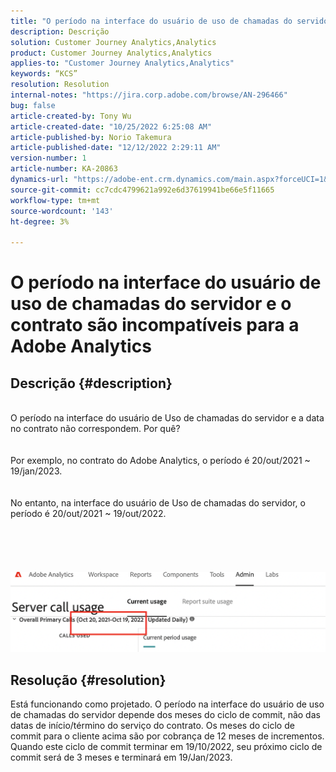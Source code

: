 ```yaml
---
title: "O período na interface do usuário de uso de chamadas do servidor e o contrato são incompatíveis para a Adobe Analytics"
description: Descrição
solution: Customer Journey Analytics,Analytics
product: Customer Journey Analytics,Analytics
applies-to: "Customer Journey Analytics,Analytics"
keywords: “KCS”
resolution: Resolution
internal-notes: "https://jira.corp.adobe.com/browse/AN-296466"
bug: false
article-created-by: Tony Wu
article-created-date: "10/25/2022 6:25:08 AM"
article-published-by: Norio Takemura
article-published-date: "12/12/2022 2:29:11 AM"
version-number: 1
article-number: KA-20863
dynamics-url: "https://adobe-ent.crm.dynamics.com/main.aspx?forceUCI=1&pagetype=entityrecord&etn=knowledgearticle&id=578a78bc-2d54-ed11-bba2-6045bd006b4b"
source-git-commit: cc7cdc4799621a992e6d37619941be66e5f11665
workflow-type: tm+mt
source-wordcount: '143'
ht-degree: 3%

---
```


# O período na interface do usuário de uso de chamadas do servidor e o contrato são incompatíveis para a Adobe Analytics

## Descrição {#description}

<br>O período na interface do usuário de Uso de chamadas do servidor e a data no contrato não correspondem. Por quê?<br><br>
<br>Por exemplo, no contrato do Adobe Analytics, o período é 20/out/2021 ~ 19/jan/2023.<br><br>
<br>No entanto, na interface do usuário de Uso de chamadas do servidor, o período é 20/out/2021 ~ 19/out/2022.<br><br> <br><br> <br><br>![](assets/___1c772bee-2e54-ed11-bba2-6045bd006b4b___.png)<br>

## Resolução {#resolution}


Está funcionando como projetado.
O período na interface do usuário de uso de chamadas do servidor depende dos meses do ciclo de commit, não das datas de início/término do serviço do contrato.
Os meses do ciclo de commit para o cliente acima são por cobrança de 12 meses de incrementos.
Quando este ciclo de commit terminar em 19/10/2022, seu próximo ciclo de commit será de 3 meses e terminará em 19/Jan/2023.
